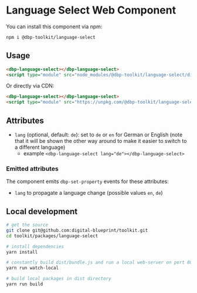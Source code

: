# Language Select Web Component

You can install this component via npm:

```bash
npm i @dbp-toolkit/language-select
```

## Usage

```html
<dbp-language-select></dbp-language-select>
<script type="module" src="node_modules/@dbp-toolkit/language-select/dist/dbp-language-select.js"></script>
```

Or directly via CDN:

```html
<dbp-language-select></dbp-language-select>
<script type="module" src="https://unpkg.com/@dbp-toolkit/language-select@0.2.2/dist/dbp-language-select.js"></script>
```

## Attributes

- `lang` (optional, default: `de`): set to `de` or `en` for German or English (note that it will be shown the
  other way around to make it easier to switch to a different language)
    - example `<dbp-language-select lang="de"></dbp-language-select>`

### Emitted attributes

The component emits `dbp-set-property` events for these attributes:

- `lang` to propagate a language change (possible values `en`, `de`)

## Local development

```bash
# get the source
git clone git@github.com:digital-blueprint/toolkit.git
cd toolkit/packages/language-select

# install dependencies
yarn install

# constantly build dist/bundle.js and run a local web-server on port 8002 
yarn run watch-local

# build local packages in dist directory
yarn run build
```
